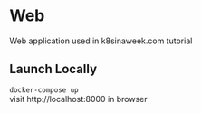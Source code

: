 # Web

Web application used in k8sinaweek.com tutorial

## Launch Locally

`docker-compose up`  
visit http://localhost:8000 in browser  

